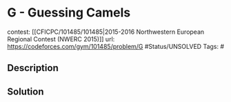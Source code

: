 # G - Guessing Camels

contest: [[CFICPC/101485/101485|2015-2016 Northwestern European Regional Contest (NWERC 2015)]]
url: https://codeforces.com/gym/101485/problem/G
#Status/UNSOLVED
Tags: #

## Description

## Solution

